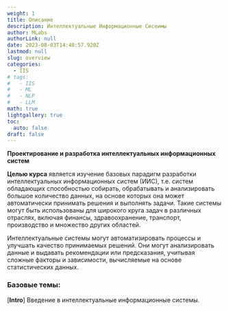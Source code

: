 ```yaml
---
weight: 1
title: Описание
description: Интеллектуальные Информационные Сисеимы
author: MLabs
authorLink: null
date: 2023-08-03T14:48:57.920Z
lastmod: null
slug: overview
categories:
  - IIS
# tags:
#   - IIS
#   - ML
#   - NLP
#   - LLM
math: true
lightgallery: true
toc:
  auto: false
draft: false
---
```


**Проектирование и разработка интеллектуальных информационных систем**

**Целью курса** является изучение базовых парадигм разработки интеллектуальных информационных систем (ИИС), т.е. систем обладающих способностью собирать, обрабатывать и анализировать большое количество данных, на основе которых она может автоматически принимать решения и выполнять задачи. Такие системы могут быть использованы для широкого круга задач в различных отраслях, включая финансы, здравоохранение, транспорт, производство и множество других областей.

Интеллектуальные системы могут автоматизировать процессы и улучшать качество принимаемых решений. Они могут анализировать данные и выдавать рекомендации или предсказания, учитывая сложные факторы и зависимости, вычисляемые на основе статистических данных.

<!--more-->

### Базовые темы:

[**Intro**] Введение в интеллектуальные информационные системы.